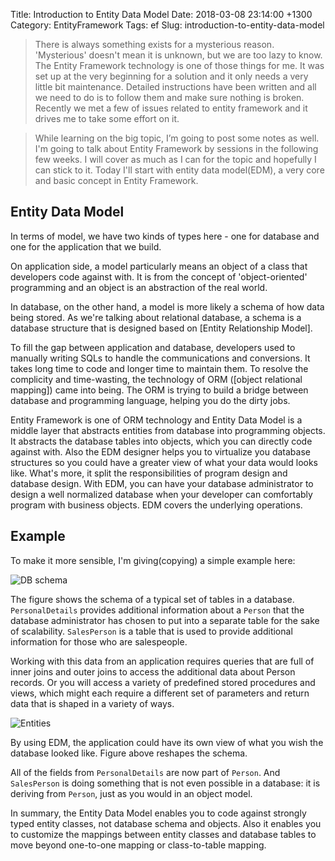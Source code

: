 ﻿Title: Introduction to Entity Data Model
Date: 2018-03-08 23:14:00 +1300
Category: EntityFramework
Tags: ef
Slug: introduction-to-entity-data-model


>There is always something exists for a mysterious reason. 'Mysterious' doesn't mean it is unknown, but we are too lazy to know. The Entity Framework technology is one of those things for me. It was set up at the very beginning for a solution and it only needs a very little bit maintenance. Detailed instructions have been written and all we need to do is to follow them and make sure nothing is broken. Recently we met a few of issues related to entity framework and it drives me to take some effort on it.

>While learning on the big topic, I’m going to post some notes as well. I'm going to talk about Entity Framework by sessions in the following few weeks. I will cover as much as I can for the topic and hopefully I can stick to it. Today I'll start with entity data model(EDM), a very core and basic concept in Entity Framework.

## Entity Data Model

In terms of model, we have two kinds of types here - one for database and one for the application that we build.

On application side, a model particularly means an object of a class that developers code against with. It is from the concept of 'object-oriented' programming and an object is an abstraction of the real world.

In database, on the other hand, a model is more likely a schema of how data being stored. As we're talking about relational database, a schema is a database structure that is designed based on [Entity Relationship Model]. 

To fill the gap between application and database, developers used to manually writing SQLs to handle the communications and conversions.  It takes long time to code and longer time to maintain them. To resolve the complicity and time-wasting, the technology of ORM ([object relational mapping]) came into being. The ORM is trying to build a bridge between database and programming language, helping you do the dirty jobs. 

Entity Framework is one of ORM technology and Entity Data Model is a middle layer that abstracts entities from database into programming objects. It abstracts the database tables into objects, which you can directly code against with. Also the EDM designer helps you to virtualize you database structures so you could have a greater view of what your data would looks like. What's more, it split the responsibilities of program design and database design. With EDM, you can have your database administrator to design a well normalized database when your developer can comfortably program with business objects. EDM covers the underlying operations.

## Example

To make it more sensible, I'm giving(copying) a simple example here:

![DB schema]({attach}/images/db-schema.png)

The figure shows the schema of a typical set of tables in a database. `PersonalDetails` provides additional information about a `Person` that the database administrator has chosen to put into a separate table for the sake of scalability. `SalesPerson` is a table that is used to provide additional information for those who are salespeople. 

Working with this data from an application requires queries that are full of inner joins and outer joins to access the additional data about Person records. Or you will access a variety of predefined stored procedures and views, which might each require a different set of parameters and return data that is shaped in a variety of ways. 

![Entities]({attach}/images/entities-models.png)

By using EDM, the application could have its own view of what you wish the database looked like. Figure above reshapes the schema. 

All of the fields from `PersonalDetails` are now part of `Person`. And `SalesPerson` is doing something that is not even possible in a database: it is deriving from `Person`, just as you would in an object model. 

In summary, the Entity Data Model enables you to code against strongly typed entity classes, not database schema and objects. Also it enables you to customize the mappings between entity classes and database tables to move beyond one-to-one mapping or class-to-table mapping.